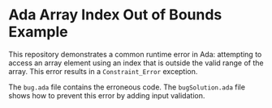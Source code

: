 # Ada Array Index Out of Bounds Example

This repository demonstrates a common runtime error in Ada: attempting to access an array element using an index that is outside the valid range of the array. This error results in a `Constraint_Error` exception.

The `bug.ada` file contains the erroneous code. The `bugSolution.ada` file shows how to prevent this error by adding input validation.